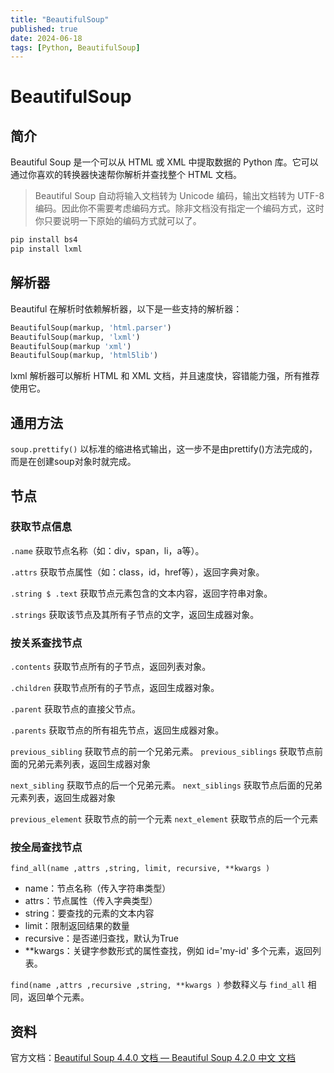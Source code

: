 ```yaml
---
title: "BeautifulSoup"
published: true
date: 2024-06-18
tags: [Python, BeautifulSoup]
---
```


# BeautifulSoup

## 简介

Beautiful Soup 是一个可以从 HTML 或 XML 中提取数据的 Python 库。它可以通过你喜欢的转换器快速帮你解析并查找整个 HTML 文档。

> Beautiful Soup 自动将输入文档转为 Unicode 编码，输出文档转为 UTF-8 编码。因此你不需要考虑编码方式。除非文档没有指定一个编码方式，这时你只要说明一下原始的编码方式就可以了。

```bash
pip install bs4
pip install lxml
```

## 解析器

Beautiful 在解析时依赖解析器，以下是一些支持的解析器：

```python
BeautifulSoup(markup, 'html.parser')
BeautifulSoup(markup, 'lxml')
BeautifulSoup(markup 'xml')
BeautifulSoup(markup, 'html5lib')
```

lxml 解析器可以解析 HTML 和 XML 文档，并且速度快，容错能力强，所有推荐使用它。

## 通用方法

`soup.prettify()`
以标准的缩进格式输出，这一步不是由prettify()方法完成的，而是在创建soup对象时就完成。

## 节点

### 获取节点信息

`.name`
获取节点名称（如：div，span，li，a等）。

`.attrs`
获取节点属性（如：class，id，href等），返回字典对象。

`.string $ .text`
获取节点元素包含的文本内容，返回字符串对象。

`.strings`
获取该节点及其所有子节点的文字，返回生成器对象。

### 按关系查找节点

`.contents`
获取节点所有的子节点，返回列表对象。

`.children`
获取节点所有的子节点，返回生成器对象。

`.parent`
获取节点的直接父节点。

`.parents`
获取节点的所有祖先节点，返回生成器对象。

`previous_sibling`
获取节点的前一个兄弟元素。
`previous_siblings`
获取节点前面的兄弟元素列表，返回生成器对象

`next_sibling`
获取节点的后一个兄弟元素。
`next_siblings`
获取节点后面的兄弟元素列表，返回生成器对象

`previous_element`
获取节点的前一个元素
`next_element`
获取节点的后一个元素

### 按全局查找节点

 `find_all(name ,attrs ,string, limit, recursive, **kwargs )`
- name：节点名称（传入字符串类型）
- attrs：节点属性（传入字典类型）
- string：要查找的元素的文本内容
- limit：限制返回结果的数量
- recursive：是否递归查找，默认为True
- \*\*kwargs：关键字参数形式的属性查找，例如 id='my-id'
多个元素，返回列表。

`find(name ,attrs ,recursive ,string, **kwargs )`
参数释义与 `find_all` 相同，返回单个元素。

## 资料
官方文档：[Beautiful Soup 4.4.0 文档 — Beautiful Soup 4.2.0 中文 文档](https://beautifulsoup.readthedocs.io/zh-cn/v4.4.0/)
